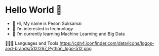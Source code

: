 # Hello World 👋
- 👋 Hi, My name is Peson Suksamai
- 👀 I’m interested in technology
- 🌱 I’m currently learning Machine Learning and Big Data

👨🏻‍💻 Languages and Tools
https://cdn4.iconfinder.com/data/icons/logos-and-brands/512/267_Python_logo-512.png        

